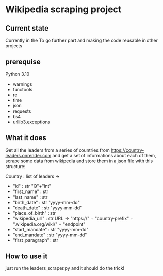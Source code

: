 # Wikipedia scraping project

## Current state

Currently in the To go further part and making the code reusable in other projects

## prerequise
Python 3.10

* warnings
* functools
* re
* time
* json
* requests
* bs4
* urllib3.exceptions

## What it does

Get all the leaders from a series of countries from https://country-leaders.onrender.com and get a set of informations about each of them, scrape some data from wikipedia and store them in a json file with this structure:

Country : list of leaders ->

* "id" : str "Q"+"int"
* "first_name" : str
* "last_name" : str
* "birth_date" : str "yyyy-mm-dd"
* "death_date" : str "yyyy-mm-dd"
* "place_of_birth" : str
* "wikipedia_url" : str URL -> "https://"   + "country-prefix" + ".wikipedia.org/wiki/" + "endpoint"
* "start_mandate" : str "yyyy-mm-dd"
* "end_mandate" : str "yyyy-mm-dd"
* "first_paragraph" : str

## How to use it

just run the leaders_scraper.py and it should do the trick!
